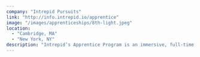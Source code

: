```yaml
---
company: "Intrepid Pursuits"
link: "http://info.intrepid.io/apprentice"
image: "/images/apprenticeships/8th-light.jpeg"
location:
  - "Cambridge, MA"
  - "New York, NY"
description: "Intrepid’s Apprentice Program is an immersive, full-time 12-week training program that spans several disciplines: Project Management, Experience Design, iOS, Android and Web development."
---
```

